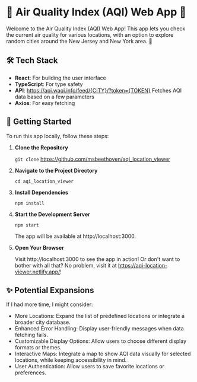 # 🌟 Air Quality Index (AQI) Web App 🌟

Welcome to the Air Quality Index (AQI) Web App! This app lets you check the current air quality for various locations, with an option to explore random cities around the New Jersey and New York area. 🚀

## 🛠️ Tech Stack

- **React**: For building the user interface
- **TypeScript**: For type safety
- **API**: https://api.waqi.info/feed/{CITY}/?token={TOKEN}
Fetches AQI data based on a few parameters
- **Axios**: For easy fetching

## 🚀 Getting Started

To run this app locally, follow these steps:

1. **Clone the Repository**

    `git clone` https://github.com/msbeethoven/aqi_location_viewer

2. **Navigate to the Project Directory**

    `cd aqi_location_viewer`

3. **Install Dependencies**

    `npm install`

4. **Start the Development Server**

    `npm start`

    The app will be available at http://localhost:3000.

5. **Open Your Browser**

    Visit http://localhost:3000 to see the app in action!
    Or don't want to bother with all that? No problem, visit it at https://aqi-location-viewer.netlify.app/! 

## ✨ Potential Expansions

If I had more time, I might consider:
- More Locations: Expand the list of predefined locations or integrate a broader city database.
- Enhanced Error Handling: Display user-friendly messages when data fetching fails.
- Customizable Display Options: Allow users to choose different display formats or themes.
- Interactive Maps: Integrate a map to show AQI data visually for selected locations, while keeping accessibility in mind.
- User Authentication: Allow users to save favorite locations or preferences.

